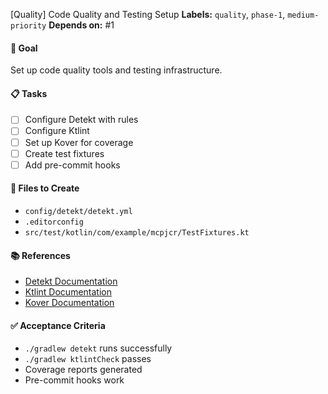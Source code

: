 [Quality] Code Quality and Testing Setup
**Labels:** `quality`, `phase-1`, `medium-priority`
**Depends on:** #1

#### 🎯 Goal
Set up code quality tools and testing infrastructure.

#### 📋 Tasks
- [ ] Configure Detekt with rules
- [ ] Configure Ktlint
- [ ] Set up Kover for coverage
- [ ] Create test fixtures
- [ ] Add pre-commit hooks

#### 📁 Files to Create
- `config/detekt/detekt.yml`
- `.editorconfig`
- `src/test/kotlin/com/example/mcpjcr/TestFixtures.kt`

#### 📚 References
- [Detekt Documentation](https://detekt.dev/)
- [Ktlint Documentation](https://ktlint.github.io/)
- [Kover Documentation](https://kotlin.github.io/kotlinx-kover/)

#### ✅ Acceptance Criteria
- `./gradlew detekt` runs successfully
- `./gradlew ktlintCheck` passes
- Coverage reports generated
- Pre-commit hooks work